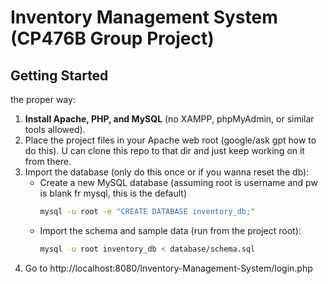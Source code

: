 # Inventory Management System (CP476B Group Project)

## Getting Started

the proper way:

1. **Install Apache, PHP, and MySQL** (no XAMPP, phpMyAdmin, or similar tools allowed).
2. Place the project files in your Apache web root (google/ask gpt how to do this). U can clone this repo to that dir and just keep working on it from there.
3. Import the database (only do this once or if you wanna reset the db):
   - Create a new MySQL database (assuming root is username and pw is blank fr mysql, this is the default)
     ```sh
     mysql -u root -e "CREATE DATABASE inventory_db;"
     ```
   - Import the schema and sample data (run from the project root):
     ```sh
     mysql -u root inventory_db < database/schema.sql
     ```
4. Go to http://localhost:8080/Inventory-Management-System/login.php
